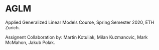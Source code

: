 # AGLM
Applied Generalized Linear Models Course, 
Spring Semester 2020, 
ETH Zurich.

Assignent Collaboration by:
Martin Kotuliak, 
Milan Kuzmanovic, 
Mark McMahon, 
Jakub Polak.
